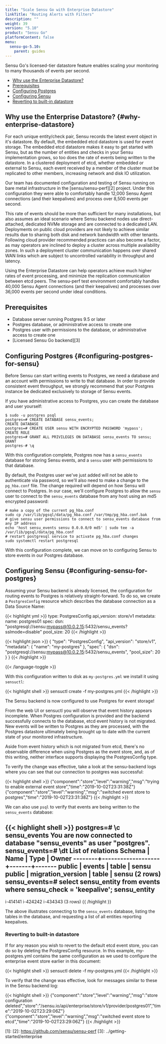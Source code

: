 ```yaml
---
title: "Scale Sensu Go with Enterprise Datastore"
linkTitle: "Routing Alerts with Filters"
description: ""
weight: 39
version: "5.10"
product: "Sensu Go"
platformContent: false
menu:
  sensu-go-5.10:
    parent: guides
---
```


Sensu Go's licensed-tier datastore feature enables scaling your monitoring to many thousands of events per second.

- [Why use the Enterprise Datastore?](#why-enterprise-datastore)
- [Prerequisites](#prerequisites)
- [Configuring Postgres](#configuring-postgres-for-sensu)
- [Configuring Sensu](#configuring-sensu-for-postgres)
- [Reverting to built-in datastore](#reverting-to-builtin-datastore)

## Why use the Enterprise Datastore? {#why-enterprise-datastore}

For each unique entity/check pair, Sensu records the latest event object in it's datastore. By default, the embedded etcd datastore is used for event storage. The embedded etcd datastore makes it easy to get started with Sensu, but as the number of entities and checks in your Sensu implementation grows, so too does the rate of events being written to the datastore. In a clustered deployment of etcd, whether embedded or external to Sensu, each event received by a member of the cluster must be replicated to other members, increasing network and disk IO utilization. 

Our team has documented configuration and testing of Sensu running on bare metal infrastructure in the [sensu/sensu-perf][2] project. Under this configuration they were able to comfortably handle 12,000 Sensu Agent connections (and their keepalives) and process over 8,500 events per second. 

This rate of events should be more than sufficient for many installations, but also assumes an ideal scenario where Sensu backend nodes use direct-attached, dedicated NVMe storage and are connected to a dedicated LAN. Deployments on public cloud providers are not likely to achieve similar results due to sharing both disk and network bandwidth with other tenants. Following cloud provider recommended practices can also become a factor, as may operators are inclined to deploy a cluster across multiple availability zones. In such a deployment cluster communication happens over shared WAN links which are subject to uncontrolled variability in throughput and latency.

Using the Enterprise Datastore can help operators achieve much higher rates of event processing, and minimize the replication communication between etcd peers. The sensu-perf test environment comfortably handles 40,000 Sensu Agent connections (and their keepalives) and processes over 36,000 events per second under ideal conditions. 

## Prerequisites

* Database server running Postgres 9.5 or later
* Postgres database, or administrative access to create one
* Postgres user with permissions to the database, or administrative access to create one
* [Licensed Sensu Go backend][3]

## Configuring Postgres {#configuring-postgres-for-sensu}

Before Sensu can start writing events to Postgres, we need a database and an account with permissions to write to that database. In order to provide consistent event throughput, we strongly recommend that your Postgres instance be dedicated exclusively to storage of Sensu events.

If you have administrative access to Postgres, you can create the database and user yourself:

``` shell
$ sudo -u postgres psql
postgres=# CREATE DATABASE sensu_events;
CREATE DATABASE
postgres=# CREATE USER sensu WITH ENCRYPTED PASSWORD 'mypass';
CREATE ROLE
postgres=# GRANT ALL PRIVILEGES ON DATABASE sensu_events TO sensu;
GRANT
postgres-# \q
```

With this configuration complete, Postgres now has a `sensu_events` database for storing Sensu events, and a `sensu` user with permissions to that database.

By default, the Postgres user we've just added will not be able to authenticate via password, so we'll also need to make a change to the `pg_hba.conf` file. The change required will depend on how Sensu will connect to Postgres. In our case, we'll configure Postgres to allow the `sensu` user to connect to the `sensu_events` database from any host using an md5 encrypted password:

``` shell
# make a copy of the current pg_hba.conf
sudo cp /var/lib/pgsql/data/pg_hba.conf /var/tmp/pg_hba.conf.bak
# give sensu user permissions to connect to sensu_events database from any IP address
echo 'host sensu_events sensu 0.0.0.0/0 md5' | sudo tee -a /var/lib/pgsql/data/pg_hba.conf
# restart postgresql service to activate pg_hba.conf changes
sudo systemctl restart postgresql
```

With this configuration complete, we can move on to configuring Sensu to store events in our Postgres database.

## Configuring Sensu {#configuring-sensu-for-postgres}

Assuming your Sensu backend is already licensed, the configuration for routing events to Postgres is relatively straight-forward. To do so, we create a `PostgresConfig` resource which describes the database connection as a Data Source Name:

{{< highlight yml >}}
type: PostgresConfig
api_version: store/v1
metadata:
  name: postgres01
spec:
  dsn: "postgresql://sensu:mypass@10.0.2.15:5432/sensu_events?sslmode=disable"
  pool_size: 20
{{< /highlight >}}

{{< highlight json >}}
{
  "type": "PostgresConfig",
  "api_version": "store/v1",
  "metadata": {
    "name": "my-postgres"
  },
  "spec": {
    "dsn": "postgresql://sensu:mypass@10.0.2.15:5432/sensu_events",
    "pool_size": 20
  }
}
{{< /highlight >}}

{{< /language-toggle >}}


With this configuration written to disk as `my-postgres.yml` we install it using `sensuctl`:

{{< highlight shell >}}
sensuctl create -f my-postgres.yml
{{< /highlight >}}

The Sensu backend is now configured to use Postgres for event storage! 

From the web UI or sensuctl you will observe that event history appears incomplete. When Postgres configuration is provided and the backend successfully connects to the database, etcd event history is not migrated. New events will be written to Postgres as they are processed, with the Postgres datastore ultimately being brought up to date with the current state of your monitored infrastructure.

Aside from event history which is not migrated from etcd, there's no observable difference when using Postgres as the event store, and, as of this writing, neither interface supports displaying the PostgresConfig type.

To verify the change was effective, take a look at the sensu-backend logs where you can see that our connection to postgres was successful:

{{< highlight shell >}}
{"component":"store","level":"warning","msg":"trying to enable external event store","time":"2019-10-02T23:31:38Z"}
{"component":"store","level":"warning","msg":"switched event store to postgres","time":"2019-10-02T23:31:38Z"}
{{< /highlight >}}

We can also use `psql` to verify that events are being written to the `sensu_events` database:

{{< highlight shell >}}
postgres=# \c sensu_events
You are now connected to database "sensu_events" as user "postgres".
sensu_events=# \dt
             List of relations
 Schema |       Name        | Type  | Owner 
--------+-------------------+-------+-------
 public | events            | table | sensu
 public | migration_version | table | sensu
(2 rows)
sensu_events=# select sensu_entity from events where sensu_check = 'keepalive';
 sensu_entity 
--------------
 i-414141
 i-424242
 i-434343
(3 rows)
{{ /highlight }}

The above illustrates connecting to the `sensu_events` database, listing the tables in the database, and requesting a list of all entities reporting keepalives.

### Reverting to built-in datastore

If for any reason you wish to revert to the default etcd event store, you can do so by deleting the PostgresConfig resource. In this example, my-postgres.yml contains the same configuration as we used to configure the enterprise event store earlier in this document:


{{< highlight shell >}}
sensuctl delete -f my-postgres.yml
{{< /highlight >}}

To verify that the change was effective, look for messages similar to these in the Sensu backend log:

{{< highlight shell >}}
{"component":"store","level":"warning","msg":"store configuration deleted","store":"/sensu.io/api/enterprise/store/v1/provider/postgres01","time":"2019-10-02T23:29:06Z"}
{"component":"store","level":"warning","msg":"switched event store to etcd","time":"2019-10-02T23:29:06Z"}
{{< /highlight >}}

[1]:
[2]: https://github.com/sensu/sensu-perf
[3]: ../getting-started/enterprise
